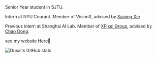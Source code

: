 Senior Year student in SJTU.

Intern at NYU Courant. Member of VisionX, advised by [Saining Xie](https://sainingxie.com/)

Previous intern at Shanghai AI Lab. Member of [XPixel Group](http://xpixel.group/), advised by [Chao Dong](http://xpixel.group/2010/01/20/chaodong.html).
 
see my website [Here](http://www.boyangzheng.com/academica/)👯

![Dusai's GitHub stats](https://github-readme-stats.vercel.app/api?username=bytetriper&show_icons=true&theme=tokyonight)

